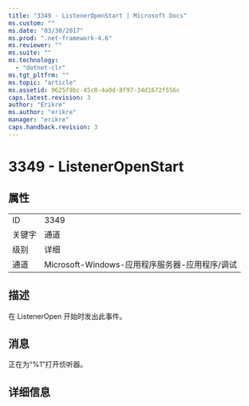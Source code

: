```yaml
---
title: "3349 - ListenerOpenStart | Microsoft Docs"
ms.custom: ""
ms.date: "03/30/2017"
ms.prod: ".net-framework-4.6"
ms.reviewer: ""
ms.suite: ""
ms.technology: 
  - "dotnet-clr"
ms.tgt_pltfrm: ""
ms.topic: "article"
ms.assetid: 9625f9bc-45c0-4a0d-8f97-34d1672f556c
caps.latest.revision: 3
author: "Erikre"
ms.author: "erikre"
manager: "erikre"
caps.handback.revision: 3
---
```

# 3349 - ListenerOpenStart
## 属性  
  
|||  
|-|-|  
|ID|3349|  
|关键字|通道|  
|级别|详细|  
|通道|Microsoft\-Windows\-应用程序服务器\-应用程序\/调试|  
  
## 描述  
 在 ListenerOpen 开始时发出此事件。  
  
## 消息  
 正在为“%1”打开侦听器。  
  
## 详细信息